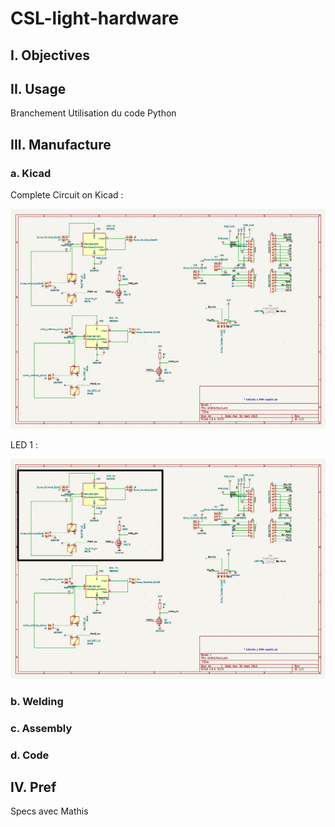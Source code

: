 # CSL-light-hardware


## I. Objectives 



## II. Usage
Branchement 
Utilisation du code Python

## III. Manufacture

### a. Kicad

Complete Circuit on Kicad : 

<p align="center">
<a> <img src="./Images/Kicad Complete Circuit.png" width="1200"></a>
</p>

LED 1 : 

<p align="center">
<a> <img src="./Images/LED 1.png" width="1200"></a>
</p>


### b. Welding
### c. Assembly
### d. Code



## IV. Pref

Specs avec Mathis
